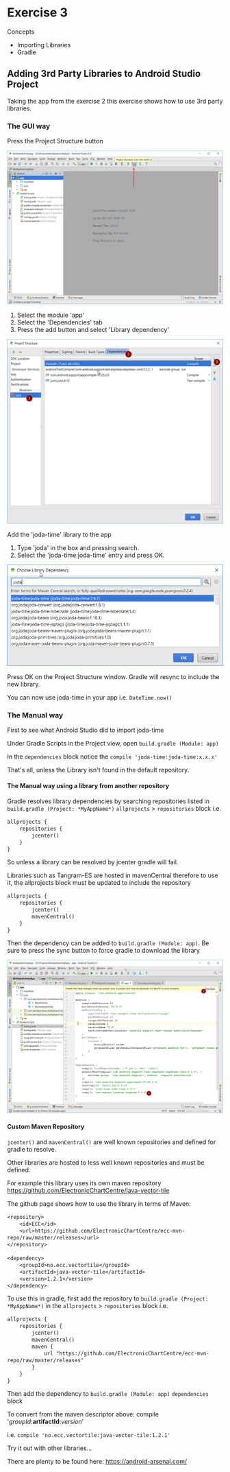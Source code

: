 # Exercise 3

Concepts
- Importing Libraries
- Gradle 

## Adding 3rd Party Libraries to Android Studio Project

Taking the app from the exercise 2 this exercise shows how to use 3rd party libraries.

### The GUI way

Press the Project Structure button

![Project Structure](resources/images/as-project-structure.png)

1. Select the module 'app'
2. Select the 'Dependencies' tab
3. Press the add button and select 'Library dependency'

![App module Dependency](resources/images/as-module-dependencies.png)

Add the 'joda-time' library to the app 

1. Type 'joda' in the box and pressing search.
2. Select the 'joda-time:joda-time' entry and press OK.

![Add Joda](resources/images/as-add-joda.png)

Press OK on the Project Structure window. Gradle will resync to include the new library.

You can now use joda-time in your app i.e. `DateTime.now()`

### The Manual way

First to see what Android Studio did to import joda-time

Under Gradle Scripts in the Project view, open `build.gradle (Module: app)`

In the `dependencies` block notice the `compile 'joda-time:joda-time:x.x.x'`

That's all, unless the Library isn't found in the default repository.

#### The Manual way using a library from another repository

Gradle resolves library dependencies by searching repositories listed in `build.gradle (Project: *MyAppName*)` `allprojects` > `repositories` block i.e.

```
allprojects {
    repositories {
        jcenter()
    }
}
```

So unless a library can be resolved by jcenter gradle will fail. 

Libraries such as Tangram-ES are hosted in mavenCentral therefore to use it, the allprojects block must be updated to include the repository

```
allprojects {
    repositories {
        jcenter()
        mavenCentral()
    }
}
```

Then the dependency can be added to `build.gradle (Module: app)`. Be sure to press the sync button to force gradle to download the library

![Add Tangram-ES](resources/images/as-gradle-sync.png)

#### Custom Maven Repository

`jcenter()` and `mavenCentral()` are well known repositories and defined for gradle to resolve.

Other libraries are hosted to less well known repositories and must be defined.

For example this library uses its own maven repository https://github.com/ElectronicChartCentre/java-vector-tile

The github page shows how to use the library in terms of Maven:

```
<repository>
    <id>ECC</id>
    <url>https://github.com/ElectronicChartCentre/ecc-mvn-repo/raw/master/releases</url>
</repository>

<dependency>
    <groupId>no.ecc.vectortile</groupId>
    <artifactId>java-vector-tile</artifactId>
    <version>1.2.1</version>
</dependency>
```

To use this in gradle, first add the repository to `build.gradle (Project: *MyAppName*)` in the `allprojects` > `repositories` block  i.e.

```
allprojects {
    repositories {
        jcenter()
        mavenCentral()
        maven {
            url "https://github.com/ElectronicChartCentre/ecc-mvn-repo/raw/master/releases"
        }
    }
}
```

Then add the dependency to `build.gradle (Module: app)` `dependencies` block

To convert from the maven descriptor above: 
compile '_groupId_:__artifactId__:_version_' 

i.e. `compile 'no.ecc.vectortile:java-vector-tile:1.2.1'`

Try it out with other libraries...

There are plenty to be found here: https://android-arsenal.com/
